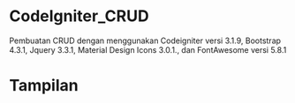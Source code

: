 # CodeIgniter_CRUD
Pembuatan CRUD dengan menggunakan Codeigniter versi 3.1.9, Bootstrap 4.3.1, Jquery 3.3.1, Material Design Icons 3.0.1., dan FontAwesome versi 5.8.1

# Tampilan 

